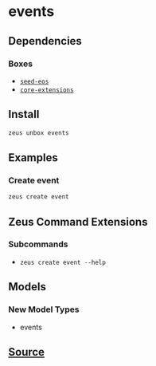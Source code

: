 
events
====================






## Dependencies
### Boxes
* [`seed-eos`](seed-eos.md)
* [`core-extensions`](core-extensions.md)




## Install
```bash
zeus unbox events
```
## Examples
### Create event 
```bash
zeus create event
```

## Zeus Command Extensions

### Subcommands
* ```zeus create event --help```

## Models
### New Model Types
* events


## [Source](https://github.com/liquidapps-io/zeus-sdk/tree/master/boxes/groups/eos-framework/events)